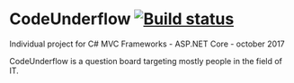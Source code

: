 # CodeUnderflow [![Build status](https://ci.appveyor.com/api/projects/status/8qms6wykm5q3yrij?svg=true)](https://ci.appveyor.com/project/stwel/codeunderflow)

Individual project for C# MVC Frameworks - ASP.NET Core - october 2017

CodeUnderflow is a question board targeting mostly people in the field of IT.